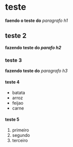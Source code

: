 # teste

__faendo o teste do__ _paragrafo h1_

## teste 2

__fazendo teste do *parafo h2*__

### teste 3

**fazendo teste do** *paragrafo h3*

#### teste 4

* batata
* arroz
* feijao
* carne 

#### teste 5

1. primeiro
2. segundo
3. terceiro
